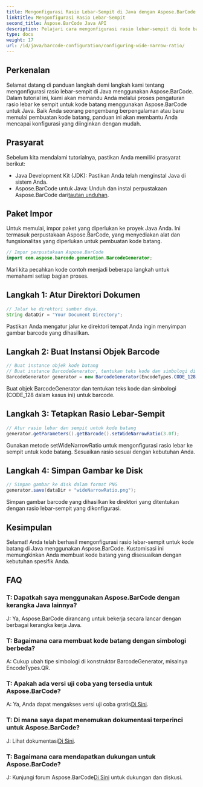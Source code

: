 ```yaml
---
title: Mengonfigurasi Rasio Lebar-Sempit di Java dengan Aspose.BarCode
linktitle: Mengonfigurasi Rasio Lebar-Sempit
second_title: Aspose.BarCode Java API
description: Pelajari cara mengonfigurasi rasio lebar-sempit di kode batang Java menggunakan Aspose.BarCode. Ikuti panduan langkah demi langkah kami untuk penyesuaian yang lancar.
type: docs
weight: 17
url: /id/java/barcode-configuration/configuring-wide-narrow-ratio/
---
```


## Perkenalan

Selamat datang di panduan langkah demi langkah kami tentang mengonfigurasi rasio lebar-sempit di Java menggunakan Aspose.BarCode. Dalam tutorial ini, kami akan memandu Anda melalui proses pengaturan rasio lebar ke sempit untuk kode batang menggunakan Aspose.BarCode untuk Java. Baik Anda seorang pengembang berpengalaman atau baru memulai pembuatan kode batang, panduan ini akan membantu Anda mencapai konfigurasi yang diinginkan dengan mudah.

## Prasyarat

Sebelum kita mendalami tutorialnya, pastikan Anda memiliki prasyarat berikut:

- Java Development Kit (JDK): Pastikan Anda telah menginstal Java di sistem Anda.
-  Aspose.BarCode untuk Java: Unduh dan instal perpustakaan Aspose.BarCode dari[tautan unduhan](https://releases.aspose.com/barcode/java/).

## Paket Impor

Untuk memulai, impor paket yang diperlukan ke proyek Java Anda. Ini termasuk perpustakaan Aspose.BarCode, yang menyediakan alat dan fungsionalitas yang diperlukan untuk pembuatan kode batang.

```java
// Impor perpustakaan Aspose.BarCode
import com.aspose.barcode.generation.BarcodeGenerator;
```

Mari kita pecahkan kode contoh menjadi beberapa langkah untuk memahami setiap bagian proses.

## Langkah 1: Atur Direktori Dokumen

```java
// Jalur ke direktori sumber daya.
String dataDir = "Your Document Directory";
```

Pastikan Anda mengatur jalur ke direktori tempat Anda ingin menyimpan gambar barcode yang dihasilkan.

## Langkah 2: Buat Instansi Objek Barcode

```java
// Buat instance objek kode batang
// Buat instance BarcodeGenerator, tentukan teks kode dan simbologi di konstruktor
BarcodeGenerator generator = new BarcodeGenerator(EncodeTypes.CODE_128, "12345678");
```

Buat objek BarcodeGenerator dan tentukan teks kode dan simbologi (CODE_128 dalam kasus ini) untuk barcode.

## Langkah 3: Tetapkan Rasio Lebar-Sempit

```java
// Atur rasio lebar dan sempit untuk kode batang
generator.getParameters().getBarcode().setWideNarrowRatio(3.0f);
```

Gunakan metode setWideNarrowRatio untuk mengonfigurasi rasio lebar ke sempit untuk kode batang. Sesuaikan rasio sesuai dengan kebutuhan Anda.

## Langkah 4: Simpan Gambar ke Disk

```java
// Simpan gambar ke disk dalam format PNG
generator.save(dataDir + "wideNarrowRatio.png");
```

Simpan gambar barcode yang dihasilkan ke direktori yang ditentukan dengan rasio lebar-sempit yang dikonfigurasi.

## Kesimpulan

Selamat! Anda telah berhasil mengonfigurasi rasio lebar-sempit untuk kode batang di Java menggunakan Aspose.BarCode. Kustomisasi ini memungkinkan Anda membuat kode batang yang disesuaikan dengan kebutuhan spesifik Anda.

## FAQ

### T: Dapatkah saya menggunakan Aspose.BarCode dengan kerangka Java lainnya?
J: Ya, Aspose.BarCode dirancang untuk bekerja secara lancar dengan berbagai kerangka kerja Java.

### T: Bagaimana cara membuat kode batang dengan simbologi berbeda?
A: Cukup ubah tipe simbologi di konstruktor BarcodeGenerator, misalnya EncodeTypes.QR.

### T: Apakah ada versi uji coba yang tersedia untuk Aspose.BarCode?
 A: Ya, Anda dapat mengakses versi uji coba gratis[Di Sini](https://releases.aspose.com/).

### T: Di mana saya dapat menemukan dokumentasi terperinci untuk Aspose.BarCode?
 J: Lihat dokumentasi[Di Sini](https://reference.aspose.com/barcode/java/).

### T: Bagaimana cara mendapatkan dukungan untuk Aspose.BarCode?
 J: Kunjungi forum Aspose.BarCode[Di Sini](https://forum.aspose.com/c/barcode/13) untuk dukungan dan diskusi.